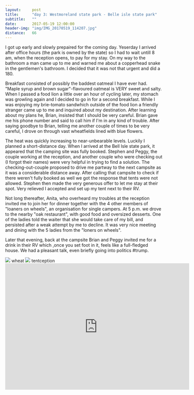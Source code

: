 ```yaml
---
layout:     post
title:      "day 3: Westmoreland state park - Belle isle state park"
subtitle:   ""
date:       2017-05-19 12:00:00
header-img: "img/IMG_20170519_114207.jpg"
distance:   66
---
```


I got up early and slowly prepaired for the coming day.
Yeserday I arrived after office hours (the park is owned by the state) so I had to wait untill 8 am, when the reception opens, to pay for my stay.
On my way to the bathroom a man came up to me and warned me about a copperhead snake in the gentlemen's bathroom.
I decided that it was not that urgent and did a 180.

Breakfast consisted of possibly the baddest oatmeal I have ever had.
"Maple syrup and brown sugar"-flavoured oatmeal is VERY sweet and salty.
When I passed a food lion a little over an hour of cycling later, my stomach was growling again and I decided to go in for a second breakfast.
While I was enjoying my brie-tomato sandwhich outside of the food lion a friendly stranger came up to me and inquired about my destination.
After learning about my plans he, Brian, insisted that I should be very careful.
Brian gave me his phone number and said to call him if I'm in any kind of trouble.
After saying goodbye to Brian, telling me another couple of times to be very careful, I drove on through vast wheatfields lined with blue flowers.


The heat was quickly increasing to near-unbearable levels.
Luckily I planned a short-distance day.
When I arrived at the Bell Isle state park, it appeared that the camping site was fully booked.
Stephen and Peggy, the couple working at the reception, and another couple who were checking out (I forgot their names) were very helpful in trying to find a solution.
The checking-out-couple proposed to drive me partway to the next campsite as it was a considerable distance away.
After calling that campsite to check if there weren't fully booked as well we got the response that tents were not allowed.
Stephen then made the very generous offer to let me stay at their spot.
Very relieved I accepted and set up my tent next to their RV.

Not long thereafter, Anita, who overheard my troubles at the reception invited me to join her for dinner together with the 4 other members of "loaners on wheels", an organisation for single campers.
At 5 p.m. we drove to the nearby "oak restaurant", with good food and oversized desserts.
One of the ladies told the waiter that she would take care of my bill, and persisted after a weak attempt by me to decline.
It was very nice meeting and dining with the 5 ladies from the "loners on wheels".

Later that evening, back at the campsite Brian and Peggy invited me for a drink in their RV which ,once you set foot in it, feels like a full-fledged house.
We had a pleasant talk, even briefly going into politics #trump.


<img src="{{ site.baseurl }}/img/IMG_20170519_114207.jpg">
<span class="caption text-muted">wheat</span>


<img src="{{ site.baseurl }}/img/IMG_20170519_195638.jpg">
<span class="caption text-muted">tentception</span>


<iframe height='405' width='590' frameborder='0' allowtransparency='true' scrolling='no' src='https://www.strava.com/activities/997286744/embed/321e8c39f4bab31ff4f82eef04ed4c656280a906'></iframe>